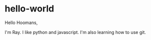 # hello-world

Hello Hoomans,

I'm Ray. I like python and javascript.
I'm also learning how to use git.
